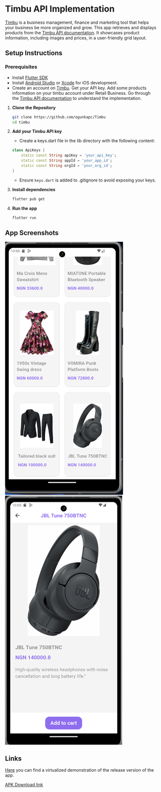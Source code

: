 # Timbu API Implementation

[Timbu](https://timbu.cloud) is a business management, finance and marketing tool that helps your business be more organized and grow. This app retrieves and displays products from the [Timbu API documentation](https://docs.timbu.cloud/api/intro). It showcases product information, including images and prices, in a user-friendly grid layout.

## Setup Instructions

### Prerequisites

- Install [Flutter SDK](https://flutter.dev/docs/get-started/install)
- Install [Android Studio](https://developer.android.com/studio) or [Xcode](https://developer.apple.com/xcode/) for iOS development.
- Create an account on [Timbu](https://timbu.cloud). Get your API key. Add some products information on your timbu account under Retail Business. Go through the [Timbu API documentation](https://docs.timbu.cloud/api/intro) to understand the implementation.

1. **Clone the Repository**

   ```sh
   git clone https://github.com/ogunkapc/Timbu
   cd timbu
   ```

2. **Add your Timbu API key**

    - Create a keys.dart file in the lib directory with the following content:

    ```dart
    class ApiKeys {
        static const String apiKey = 'your_api_key';
        static const String appId = 'your_app_id';
        static const String orgId = 'your_org_id';
    }
    ```

    - Ensure `keys.dart` is added to .gitignore to avoid exposing your keys.

3. **Install dependencies**

    ```sh
    flutter pub get
    ```

4. **Run the app**

    ```sh
    flutter run
    ```

## App Screenshots

![Product list](screenshots/timbu_product_list.png)  ![Product detail](screenshots/timbu_product_detail.png)

## Links

[Here](https://drive.google.com/drive/folders/1gdeLCv6a5PWnWxW8iW9Cw9nMhbepZKfy?usp=sharing) you can find a virtualized demonstration of the release version of the app.

[APK Download link](https://appetize.io/app/b_6wrby4zwlkklyxu3q6bksz25ca)
